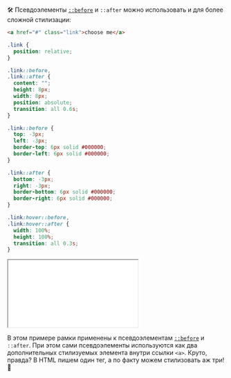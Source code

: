 🛠 Псевдоэлементы [`::before`](/css/before/) и `::after` можно использовать и для более сложной стилизации:

```html
<a href="#" class="link">choose me</a>
```

```css
.link {
  position: relative;
}

.link::before,
.link::after {
  content: "";
  height: 8px;
  width: 8px;
  position: absolute;
  transition: all 0.6s;
}

.link::before {
  top: -3px;
  left: -3px;
  border-top: 6px solid #000000;
  border-left: 6px solid #000000;
}

.link::after {
  bottom: -3px;
  right: -3px;
  border-bottom: 6px solid #000000;
  border-right: 6px solid #000000;
}

.link:hover::before,
.link:hover::after {
  width: 100%;
  height: 100%;
  transition: all 0.3s;
}
```

<iframe title="Стилизация ::after" src="../demos/link/" height="155"></iframe>

В этом примере рамки применены к псевдоэлементам [`::before`](/css/before/) и `::after`. При этом сами псевдоэлементы используются как два дополнительных стилизуемых элемента внутри ссылки `<a>`. Круто, правда? В HTML пишем один тег, а по факту можем стилизовать аж три! 🤘
